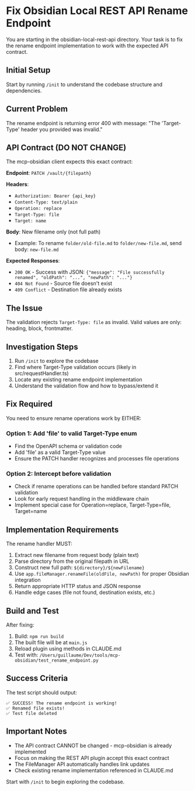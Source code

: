 # Fix Obsidian Local REST API Rename Endpoint

You are starting in the obsidian-local-rest-api directory. Your task is to fix the rename endpoint implementation to work with the expected API contract.

## Initial Setup
Start by running `/init` to understand the codebase structure and dependencies.

## Current Problem
The rename endpoint is returning error 400 with message: "The 'Target-Type' header you provided was invalid."

## API Contract (DO NOT CHANGE)
The mcp-obsidian client expects this exact contract:

**Endpoint**: `PATCH /vault/{filepath}`

**Headers**:
- `Authorization: Bearer {api_key}`
- `Content-Type: text/plain`
- `Operation: replace`
- `Target-Type: file`
- `Target: name`

**Body**: New filename only (not full path)
- Example: To rename `folder/old-file.md` to `folder/new-file.md`, send body: `new-file.md`

**Expected Responses**:
- `200 OK` - Success with JSON: `{"message": "File successfully renamed", "oldPath": "...", "newPath": "..."}`
- `404 Not Found` - Source file doesn't exist  
- `409 Conflict` - Destination file already exists

## The Issue
The validation rejects `Target-Type: file` as invalid. Valid values are only: heading, block, frontmatter.

## Investigation Steps
1. Run `/init` to explore the codebase
2. Find where Target-Type validation occurs (likely in src/requestHandler.ts)
3. Locate any existing rename endpoint implementation
4. Understand the validation flow and how to bypass/extend it

## Fix Required
You need to ensure rename operations work by EITHER:

### Option 1: Add 'file' to valid Target-Type enum
- Find the OpenAPI schema or validation code
- Add 'file' as a valid Target-Type value
- Ensure the PATCH handler recognizes and processes file operations

### Option 2: Intercept before validation
- Check if rename operations can be handled before standard PATCH validation
- Look for early request handling in the middleware chain
- Implement special case for Operation=replace, Target-Type=file, Target=name

## Implementation Requirements
The rename handler MUST:
1. Extract new filename from request body (plain text)
2. Parse directory from the original filepath in URL
3. Construct new full path: `${directory}/${newFilename}`
4. Use `app.fileManager.renameFile(oldFile, newPath)` for proper Obsidian integration
5. Return appropriate HTTP status and JSON response
6. Handle edge cases (file not found, destination exists, etc.)

## Build and Test
After fixing:
1. Build: `npm run build`
2. The built file will be at `main.js`
3. Reload plugin using methods in CLAUDE.md
4. Test with: `/Users/guillaume/Dev/tools/mcp-obsidian/test_rename_endpoint.py`

## Success Criteria
The test script should output:
```
✅ SUCCESS! The rename endpoint is working!
✅ Renamed file exists!
✅ Test file deleted
```

## Important Notes
- The API contract CANNOT be changed - mcp-obsidian is already implemented
- Focus on making the REST API plugin accept this exact contract
- The FileManager API automatically handles link updates
- Check existing rename implementation referenced in CLAUDE.md

Start with `/init` to begin exploring the codebase.